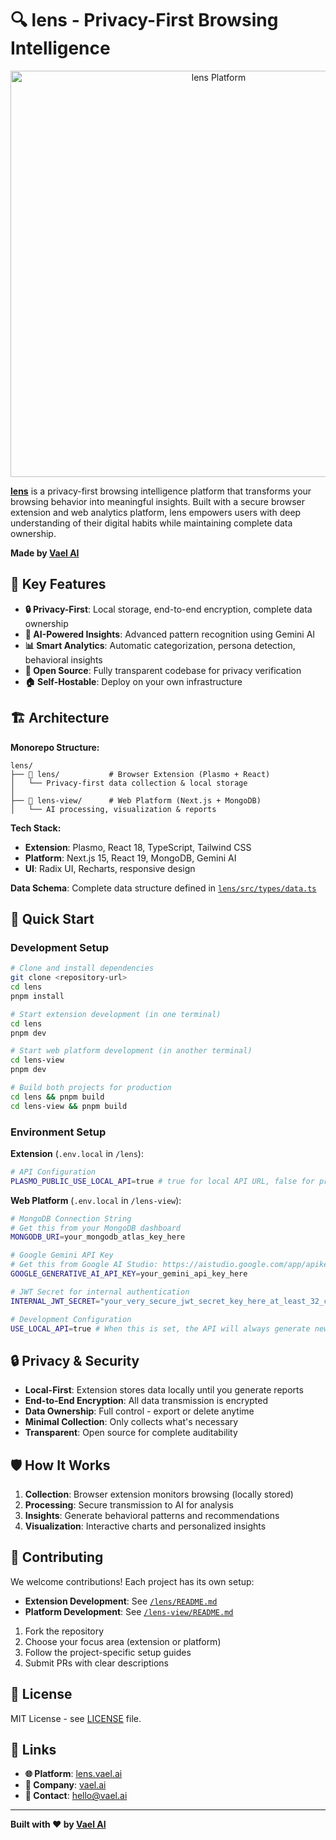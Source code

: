 # 🔍 lens - Privacy-First Browsing Intelligence

<div align="center">
<img src="https://i.ibb.co/mV1fThb9/image.png" alt="lens Platform" width="650">
</div>

**[lens](https://lens.vael.ai)** is a privacy-first browsing intelligence platform that transforms your browsing behavior into meaningful insights. Built with a secure browser extension and web analytics platform, lens empowers users with deep understanding of their digital habits while maintaining complete data ownership.

**Made by [Vael AI](https://vael.ai)**

## 🌟 Key Features

-   **🔒 Privacy-First**: Local storage, end-to-end encryption, complete data ownership
-   **🧠 AI-Powered Insights**: Advanced pattern recognition using Gemini AI
-   **📊 Smart Analytics**: Automatic categorization, persona detection, behavioral insights
-   **🔐 Open Source**: Fully transparent codebase for privacy verification
-   **🏠 Self-Hostable**: Deploy on your own infrastructure

## 🏗️ Architecture

**Monorepo Structure:**

```
lens/
├── 📁 lens/           # Browser Extension (Plasmo + React)
│   └── Privacy-first data collection & local storage
│
├── 📁 lens-view/      # Web Platform (Next.js + MongoDB)
│   └── AI processing, visualization & reports
```

**Tech Stack:**

-   **Extension**: Plasmo, React 18, TypeScript, Tailwind CSS
-   **Platform**: Next.js 15, React 19, MongoDB, Gemini AI
-   **UI**: Radix UI, Recharts, responsive design

**Data Schema**: Complete data structure defined in [`lens/src/types/data.ts`](./lens/src/types/data.ts)

## 🚀 Quick Start

### Development Setup

```bash
# Clone and install dependencies
git clone <repository-url>
cd lens
pnpm install

# Start extension development (in one terminal)
cd lens
pnpm dev

# Start web platform development (in another terminal)
cd lens-view
pnpm dev

# Build both projects for production
cd lens && pnpm build
cd lens-view && pnpm build
```

### Environment Setup

**Extension** (`.env.local` in `/lens`):

```bash
# API Configuration
PLASMO_PUBLIC_USE_LOCAL_API=true # true for local API URL, false for production API URL (lens.vael.ai)
```

**Web Platform** (`.env.local` in `/lens-view`):

```bash
# MongoDB Connection String
# Get this from your MongoDB dashboard
MONGODB_URI=your_mongodb_atlas_key_here

# Google Gemini API Key
# Get this from Google AI Studio: https://aistudio.google.com/app/apikey
GOOGLE_GENERATIVE_AI_API_KEY=your_gemini_api_key_here

# JWT Secret for internal authentication
INTERNAL_JWT_SECRET="your_very_secure_jwt_secret_key_here_at_least_32_chars" # at least 32 characters

# Development Configuration
USE_LOCAL_API=true # When this is set, the API will always generate new reports regardless of data similarity or size differences (tells app you are running locally)
```

## 🔒 Privacy & Security

-   **Local-First**: Extension stores data locally until you generate reports
-   **End-to-End Encryption**: All data transmission is encrypted
-   **Data Ownership**: Full control - export or delete anytime
-   **Minimal Collection**: Only collects what's necessary
-   **Transparent**: Open source for complete auditability

## 🛡️ How It Works

1. **Collection**: Browser extension monitors browsing (locally stored)
2. **Processing**: Secure transmission to AI for analysis
3. **Insights**: Generate behavioral patterns and recommendations
4. **Visualization**: Interactive charts and personalized insights

## 🤝 Contributing

We welcome contributions! Each project has its own setup:

-   **Extension Development**: See [`/lens/README.md`](./lens/README.md)
-   **Platform Development**: See [`/lens-view/README.md`](./lens-view/README.md)

1. Fork the repository
2. Choose your focus area (extension or platform)
3. Follow the project-specific setup guides
4. Submit PRs with clear descriptions

## 📄 License

MIT License - see [LICENSE](LICENSE) file.

## 🔗 Links

-   **🌐 Platform**: [lens.vael.ai](https://lens.vael.ai)
-   **🏢 Company**: [vael.ai](https://vael.ai)
-   **📧 Contact**: [hello@vael.ai](mailto:hello@vael.ai)

---

**Built with ❤️ by [Vael AI](https://vael.ai)**
